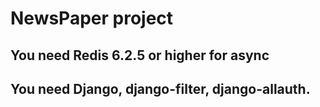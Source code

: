 # NewsPaper project

## You need Redis 6.2.5 or higher for async
## You need Django, django-filter, django-allauth.
